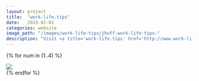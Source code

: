 ```yaml
---
layout: project
title:  "work-life.tips"
date:   2015-02-01
categories: website 
image_path: "/images/work-life-tips/jhuff-work-life-tips-"
description: "Visit <a title='work-life.tips' href='http://www.work-life.tips'>work-life.tips</a>. Relax your mind and optimize your life."
---
```


{% for num in (1..4) %}
<div>
    <img class="mb3" src="{{ page.image_path }}{{ num }}.jpg" srcset="{{ page.image_path }}{{ num }}.jpg 1x, {{ page.image_path }}{{ num }}-2x.jpg 2x"/>
</div>
{% endfor %}
